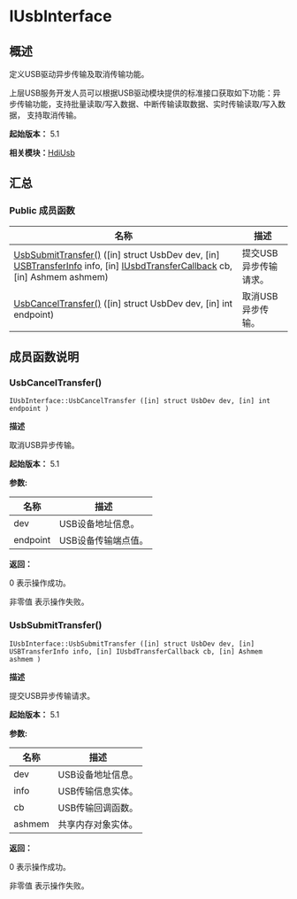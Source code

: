 # IUsbInterface


## 概述

定义USB驱动异步传输及取消传输功能。

上层USB服务开发人员可以根据USB驱动模块提供的标准接口获取如下功能：异步传输功能，支持批量读取/写入数据、中断传输读取数据、实时传输读取/写入数据， 支持取消传输。

**起始版本：** 5.1

**相关模块：**[HdiUsb](_hdi_usb_v1_2.md)


## 汇总


### Public 成员函数

| 名称 | 描述 | 
| -------- | -------- |
| [UsbSubmitTransfer()](#usbsubmittransfer) ([in] struct UsbDev dev, [in] [USBTransferInfo](_u_s_b_transfer_info.md) info, [in] [IUsbdTransferCallback](interface_i_usbd_transfer_callback_v1_2.md) cb, [in] Ashmem ashmem) | 提交USB异步传输请求。 | 
| [UsbCancelTransfer()](#usbcanceltransfer) ([in] struct UsbDev dev, [in] int endpoint) | 取消USB异步传输。 | 


## 成员函数说明


### UsbCancelTransfer()

```
IUsbInterface::UsbCancelTransfer ([in] struct UsbDev dev, [in] int endpoint )
```

**描述**

取消USB异步传输。

**起始版本：** 5.1

**参数:**

| 名称 | 描述 | 
| -------- | -------- |
| dev | USB设备地址信息。 | 
| endpoint | USB设备传输端点值。 | 

**返回：**

0 表示操作成功。

非零值 表示操作失败。


### UsbSubmitTransfer()

```
IUsbInterface::UsbSubmitTransfer ([in] struct UsbDev dev, [in] USBTransferInfo info, [in] IUsbdTransferCallback cb, [in] Ashmem ashmem )
```

**描述**

提交USB异步传输请求。

**起始版本：** 5.1

**参数:**

| 名称 | 描述 | 
| -------- | -------- |
| dev | USB设备地址信息。 | 
| info | USB传输信息实体。 | 
| cb | USB传输回调函数。 | 
| ashmem | 共享内存对象实体。 | 

**返回：**

0 表示操作成功。

非零值 表示操作失败。
